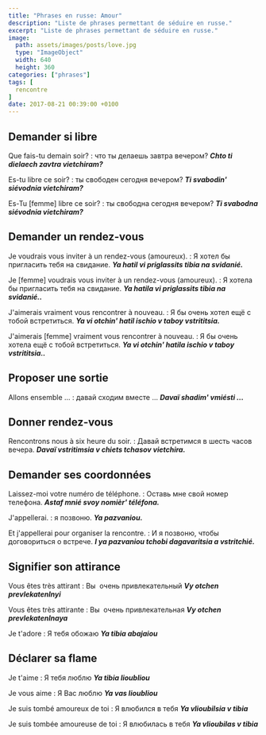 ```yaml
---
title: "Phrases en russe: Amour"
description: "Liste de phrases permettant de séduire en russe."
excerpt: "Liste de phrases permettant de séduire en russe."
image:
  path: assets/images/posts/love.jpg
  type: "ImageObject"
  width: 640
  height: 360
categories: ["phrases"]
tags: [
  rencontre
]
date: 2017-08-21 00:39:00 +0100
---
```


## Demander si libre

Que fais-tu demain soir?
: что ты делаешь завтра вечером?
*__Chto ti dielaech zavtra vietchiram?__*

Es-tu libre ce soir?
: ты свободен сегодня вечером?
*__Ti svabodin' siévodnia vietchiram?__*

Es-Tu [femme] libre ce soir?
: ты свободна сегодня вечером?
*__Ti svabodna siévodnia vietchiram?__*


## Demander un rendez-vous

Je voudrais vous inviter à un rendez-vous (amoureux).
: Я хотел бы пригласить тебя на свидание.
*__Ya hatil vi priglassits tibia na svidanié.__*

Je [femme] voudrais vous inviter à un rendez-vous (amoureux).
: Я хотелa бы пригласить тебя на свидание.
*__Ya hatila vi priglassits tibia na svidanié..__*

J'aimerais vraiment vous rencontrer à nouveau.
: Я бы очень хотел ещё с тобой встретиться.
*__Ya vi otchin' hatil ischio v taboy vstrititsia.__*

J'aimerais [femme] vraiment vous rencontrer à nouveau.
: Я бы очень хотелa ещё с тобой встретиться.
*__Ya vi otchin' hatila ischio v taboy vstrititsia..__*


## Proposer une sortie

Allons ensemble ...
: давай сходим вместе ...
*__Davaï shadim' vmiésti ...__*


## Donner rendez-vous

Rencontrons nous à six heure du soir.
: Давай встретимся в шесть часов вечера.
*__Davaï vstritimsia v chiets tchasov vietchira.__*


## Demander ses coordonnées

Laissez-moi votre numéro de téléphone.
: Оставь мне свой номер телефона.
*__Astaf mnié svoy nomièr' téléfona.__*

J'appellerai.
: я позвоню.
*__Ya pazvaniou.__*

Et j'appellerai pour organiser la rencontre.
: И я позвоню, чтобы договориться о встрече.
*__I ya pazvaniou tchobi dagavaritsia a vstritchié.__*


## Signifier son attirance

Vous êtes très attirant
: Вы  очень привлекательный
*__Vy otchen prevlekatenlnyi__*

Vous êtes très attirante
: Вы  очень привлекательная
*__Vy otchen prevlekatenlnaya__*

Je t'adore
: Я тебя обожаю
*__Ya tibia abajaiou__*


## Déclarer sa flame

Je t'aime
: Я тебя люблю
*__Ya tibia lioubliou__*

Je vous aime
: Я Вас люблю
*__Ya vas lioubliou__*

Je suis tombé amoureux de toi
: Я влюбился в тебя
*__Ya vlioubilsia v tibia__*

Je suis tombée amoureuse de toi
: Я влюбилась в тебя
*__Ya vlioubilas v tibia__*
